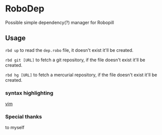 # RoboDep
Possible simple dependency(?) manager for Robopill

## Usage
```rbd up``` to read the ```dep.robo``` file, it doesn't exist it'll be created.

```rbd git [URL]``` to fetch a git repository, if the file doesn't exist it'll be created.

```rbd hg [URL]``` to fetch a mercurial repository, if the file doesn't exist it'll be created.

### syntax highlighting
[vim](https://github.com/hyakuburns/robodep.vim)

### Special thanks 
to myself
